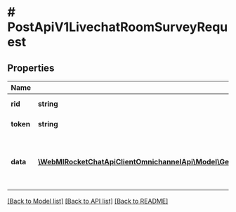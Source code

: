 # # PostApiV1LivechatRoomSurveyRequest

## Properties

Name | Type | Description | Notes
------------ | ------------- | ------------- | -------------
**rid** | **string** | The room ID. |
**token** | **string** | The visitor token. |
**data** | [**\WebMIRocketChatApiClientOmnichannelApi\Model\GetApiV1LivechatAnalyticsAgentOverview200ResponseDataInner[]**](GetApiV1LivechatAnalyticsAgentOverview200ResponseDataInner.md) | An array of object with &#x60;name&#x60; and &#x60;value&#x60; to provide feedback. |

[[Back to Model list]](../../README.md#models) [[Back to API list]](../../README.md#endpoints) [[Back to README]](../../README.md)
